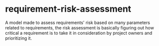 # requirement-risk-assessment
A model made to assess requirements' risk based on many parameters related to requirements, the risk assessment is basically figuring out how critical a requirement is to take it in consideration by project owners and prioritizing it.
